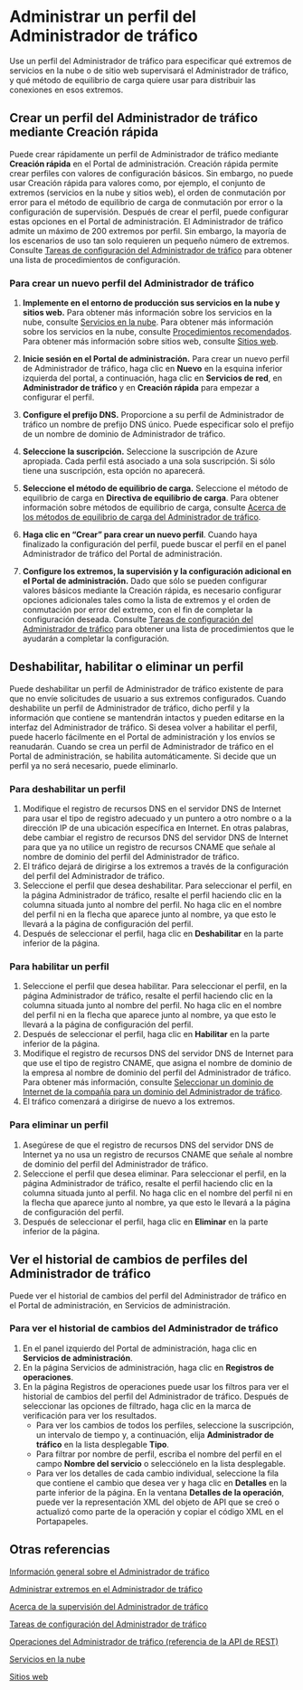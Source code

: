 <properties
   pageTitle="Administrar perfiles del Administrador de tráfico"
   description="Este artículo le ayudará a crear, deshabilitar, habilitar, eliminar y ver el historial de un perfil del Administrador de tráfico."
   services="traffic-manager"
   documentationCenter=""
   authors="joaoma"
   manager="adinah"
   editor="tysonn" />
<tags
   ms.service="traffic-manager"
   ms.devlang="na"
   ms.topic="hero-article"
   ms.tgt_pltfrm="na"
   ms.workload="infrastructure-services"
   ms.date="05/27/2015"
   ms.author="joaoma" />

# Administrar un perfil del Administrador de tráfico

Use un perfil del Administrador de tráfico para especificar qué extremos de servicios en la nube o de sitio web supervisará el Administrador de tráfico, y qué método de equilibrio de carga quiere usar para distribuir las conexiones en esos extremos.

## Crear un perfil del Administrador de tráfico mediante Creación rápida

Puede crear rápidamente un perfil de Administrador de tráfico mediante **Creación rápida** en el Portal de administración. Creación rápida permite crear perfiles con valores de configuración básicos. Sin embargo, no puede usar Creación rápida para valores como, por ejemplo, el conjunto de extremos (servicios en la nube y sitios web), el orden de conmutación por error para el método de equilibrio de carga de conmutación por error o la configuración de supervisión. Después de crear el perfil, puede configurar estas opciones en el Portal de administración. El Administrador de tráfico admite un máximo de 200 extremos por perfil. Sin embargo, la mayoría de los escenarios de uso tan solo requieren un pequeño número de extremos. Consulte [Tareas de configuración del Administrador de tráfico](https://msdn.microsoft.com/library/azure/hh744830.aspx) para obtener una lista de procedimientos de configuración.

### Para crear un nuevo perfil del Administrador de tráfico

1. **Implemente en el entorno de producción sus servicios en la nube y sitios web.** Para obtener más información sobre los servicios en la nube, consulte [Servicios en la nube](http://go.microsoft.com/fwlink/p/?LinkId=314074). Para obtener más información sobre los servicios en la nube, consulte [Procedimientos recomendados](https://msdn.microsoft.com/library/azure/5229dd1c-5a91-4869-8522-bed8597d9cf5#bkmk_TrafficManagerBestPracticesProfile). Para obtener más información sobre sitios web, consulte [Sitios web](http://go.microsoft.com/fwlink/p/?LinkId=393327).

2. **Inicie sesión en el Portal de administración.** Para crear un nuevo perfil de Administrador de tráfico, haga clic en **Nuevo** en la esquina inferior izquierda del portal, a continuación, haga clic en **Servicios de red**, en **Administrador de tráfico** y en **Creación rápida** para empezar a configurar el perfil.
3. **Configure el prefijo DNS.** Proporcione a su perfil de Administrador de tráfico un nombre de prefijo DNS único. Puede especificar solo el prefijo de un nombre de dominio de Administrador de tráfico.
4. **Seleccione la suscripción.** Seleccione la suscripción de Azure apropiada. Cada perfil está asociado a una sola suscripción. Si sólo tiene una suscripción, esta opción no aparecerá.
5. **Seleccione el método de equilibrio de carga.** Seleccione el método de equilibrio de carga en **Directiva de equilibrio de carga**. Para obtener información sobre métodos de equilibrio de carga, consulte [Acerca de los métodos de equilibrio de carga del Administrador de tráfico](traffic-manager-load-balancing-methods.md).
6. **Haga clic en “Crear” para crear un nuevo perfil**. Cuando haya finalizado la configuración del perfil, puede buscar el perfil en el panel Administrador de tráfico del Portal de administración.
7. **Configure los extremos, la supervisión y la configuración adicional en el Portal de administración.** Dado que sólo se pueden configurar valores básicos mediante la Creación rápida, es necesario configurar opciones adicionales tales como la lista de extremos y el orden de conmutación por error del extremo, con el fin de completar la configuración deseada. Consulte [Tareas de configuración del Administrador de tráfico](https://msdn.microsoft.com/library/azure/hh744830.aspx) para obtener una lista de procedimientos que le ayudarán a completar la configuración.

## Deshabilitar, habilitar o eliminar un perfil

Puede deshabilitar un perfil de Administrador de tráfico existente de para que no envíe solicitudes de usuario a sus extremos configurados. Cuando deshabilite un perfil de Administrador de tráfico, dicho perfil y la información que contiene se mantendrán intactos y pueden editarse en la interfaz del Administrador de tráfico. Si desea volver a habilitar el perfil, puede hacerlo fácilmente en el Portal de administración y los envíos se reanudarán. Cuando se crea un perfil de Administrador de tráfico en el Portal de administración, se habilita automáticamente. Si decide que un perfil ya no será necesario, puede eliminarlo.

### Para deshabilitar un perfil

1. Modifique el registro de recursos DNS en el servidor DNS de Internet para usar el tipo de registro adecuado y un puntero a otro nombre o a la dirección IP de una ubicación específica en Internet. En otras palabras, debe cambiar el registro de recursos DNS del servidor DNS de Internet para que ya no utilice un registro de recursos CNAME que señale al nombre de dominio del perfil del Administrador de tráfico.
2. El tráfico dejará de dirigirse a los extremos a través de la configuración del perfil del Administrador de tráfico.
3. Seleccione el perfil que desea deshabilitar. Para seleccionar el perfil, en la página Administrador de tráfico, resalte el perfil haciendo clic en la columna situada junto al nombre del perfil. No haga clic en el nombre del perfil ni en la flecha que aparece junto al nombre, ya que esto le llevará a la página de configuración del perfil.
4. Después de seleccionar el perfil, haga clic en **Deshabilitar** en la parte inferior de la página.

### Para habilitar un perfil

1. Seleccione el perfil que desea habilitar. Para seleccionar el perfil, en la página Administrador de tráfico, resalte el perfil haciendo clic en la columna situada junto al nombre del perfil. No haga clic en el nombre del perfil ni en la flecha que aparece junto al nombre, ya que esto le llevará a la página de configuración del perfil.
2. Después de seleccionar el perfil, haga clic en **Habilitar** en la parte inferior de la página.
3. Modifique el registro de recursos DNS del servidor DNS de Internet para que use el tipo de registro CNAME, que asigna el nombre de dominio de la empresa al nombre de dominio del perfil del Administrador de tráfico. Para obtener más información, consulte [Seleccionar un dominio de Internet de la compañía para un dominio del Administrador de tráfico](traffic-manager-point-internet-domain.md).
4. El tráfico comenzará a dirigirse de nuevo a los extremos.

### Para eliminar un perfil

1. Asegúrese de que el registro de recursos DNS del servidor DNS de Internet ya no usa un registro de recursos CNAME que señale al nombre de dominio del perfil del Administrador de tráfico.
2. Seleccione el perfil que desea eliminar. Para seleccionar el perfil, en la página Administrador de tráfico, resalte el perfil haciendo clic en la columna situada junto al perfil. No haga clic en el nombre del perfil ni en la flecha que aparece junto al nombre, ya que esto le llevará a la página de configuración del perfil.
4. Después de seleccionar el perfil, haga clic en **Eliminar** en la parte inferior de la página.

## Ver el historial de cambios de perfiles del Administrador de tráfico

Puede ver el historial de cambios del perfil del Administrador de tráfico en el Portal de administración, en Servicios de administración.

### Para ver el historial de cambios del Administrador de tráfico

1. En el panel izquierdo del Portal de administración, haga clic en **Servicios de administración**.
2. En la página Servicios de administración, haga clic en **Registros de operaciones**.
3. En la página Registros de operaciones puede usar los filtros para ver el historial de cambios del perfil del Administrador de tráfico. Después de seleccionar las opciones de filtrado, haga clic en la marca de verificación para ver los resultados.
   - Para ver los cambios de todos los perfiles, seleccione la suscripción, un intervalo de tiempo y, a continuación, elija **Administrador de tráfico** en la lista desplegable **Tipo**.
   - Para filtrar por nombre de perfil, escriba el nombre del perfil en el campo **Nombre del servicio** o selecciónelo en la lista desplegable.
   - Para ver los detalles de cada cambio individual, seleccione la fila que contiene el cambio que desea ver y haga clic en **Detalles** en la parte inferior de la página. En la ventana **Detalles de la operación**, puede ver la representación XML del objeto de API que se creó o actualizó como parte de la operación y copiar el código XML en el Portapapeles.


## Otras referencias

[Información general sobre el Administrador de tráfico](traffic-manager-overview.md)

[Administrar extremos en el Administrador de tráfico](traffic-manager-endpoints.md)

[Acerca de la supervisión del Administrador de tráfico](traffic-manager-monitoring.md)

[Tareas de configuración del Administrador de tráfico](https://msdn.microsoft.com/library/azure/hh744830.aspx)

[Operaciones del Administrador de tráfico (referencia de la API de REST)](http://go.microsoft.com/fwlink/p/?LinkID=313584)

[Servicios en la nube](http://go.microsoft.com/fwlink/?LinkId=314074)

[Sitios web](http://go.microsoft.com/fwlink/p/?LinkId=393327)
 

<!---HONumber=August15_HO6-->
